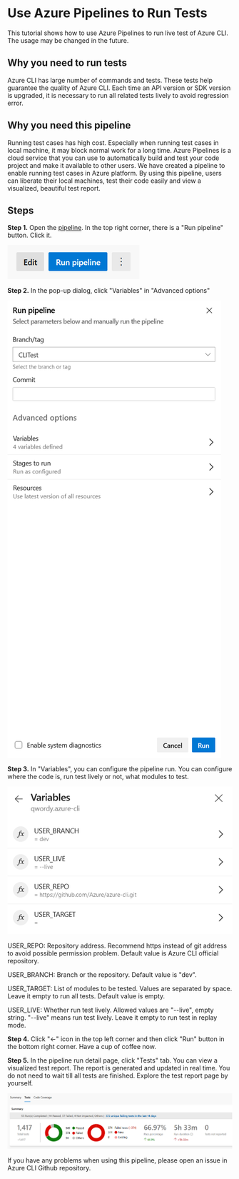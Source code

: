 # Use Azure Pipelines to Run Tests

This tutorial shows how to use Azure Pipelines to run live test of Azure CLI. The usage may be changed in the future.

## Why you need to run tests

Azure CLI has large number of commands and tests. These tests help guarantee the quality of Azure CLI. Each time an API version or SDK version is upgraded, it is necessary to run all related tests lively to avoid regression error.

## Why you need this pipeline

Running test cases has high cost. Especially when running test cases in local machine, it may block normal work for a long time.
Azure Pipelines is a cloud service that you can use to automatically build and test your code project and make it available to other users.
We have created a pipeline to enable running test cases in Azure platform. By using this pipeline, users can liberate their local machines, test their code easily and view a visualized, beautiful test report.

## Steps

**Step 1.** Open the [pipeline](https://dev.azure.com/azure-sdk/internal/_build?definitionId=1655). In the top right corner, there is a "Run pipeline" button. Click it.

![](assets/test_1.PNG)

**Step 2.** In the pop-up dialog, click "Variables" in "Advanced options"

![](assets/test_2.PNG)

**Step 3.** In "Variables", you can configure the pipeline run. You can configure where the code is, run test lively or not, what modules to test.

![](assets/test_3.PNG)

USER_REPO: Repository address. Recommend https instead of git address to avoid possible permission problem. Default value is Azure CLI official repository.

USER_BRANCH: Branch or the repository. Default value is "dev".

USER_TARGET: List of modules to be tested. Values are separated by space. Leave it empty to run all tests. Default value is empty.

USER_LIVE: Whether run test lively. Allowed values are "--live", empty string. "--live" means run test lively. Leave it empty to run test in replay mode.

**Step 4.** Click "<-" icon in the top left corner and then click "Run" button in the bottom right corner. Have a cup of coffee now.

**Step 5.** In the pipeline run detail page, click "Tests" tab. You can view a visualized test report. The report is generated and updated in real time. You do not need to wait till all tests are finished. Explore the test report page by yourself.

![](assets/test_4.PNG)

If you have any problems when using this pipeline, please open an issue in Azure CLI Github repository.
